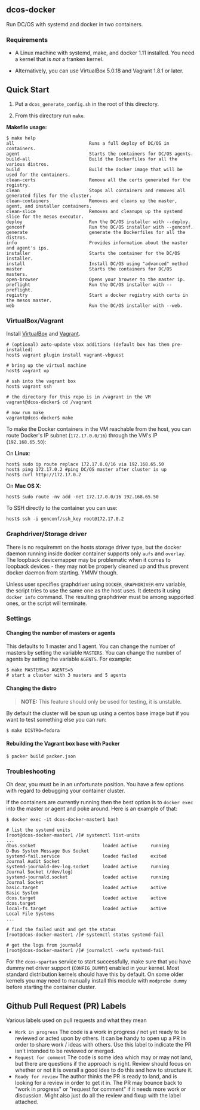 ## dcos-docker

Run DC/OS with systemd and docker in two containers.

### Requirements

- A Linux machine with systemd, make, and docker 1.11 installed. You need a
  kernel that is _not_ a franken kernel.

- Alternatively, you can use VirtualBox 5.0.18 and Vagrant 1.8.1 or later.

## Quick Start

1. Put a `dcos_generate_config.sh` in the root of this directory.

2. From this directory run `make`.

**Makefile usage:**

```console
$ make help
all                            Runs a full deploy of DC/OS in containers.
agent                          Starts the containers for DC/OS agents.
build-all                      Build the Dockerfiles for all the various distros.
build                          Build the docker image that will be used for the containers.
clean-certs                    Remove all the certs generated for the registry.
clean                          Stops all containers and removes all generated files for the cluster.
clean-containers               Removes and cleans up the master, agent, and installer containers.
clean-slice                    Removes and cleanups up the systemd slice for the mesos executor.
deploy                         Run the DC/OS installer with --deploy.
genconf                        Run the DC/OS installer with --genconf.
generate                       generate the Dockerfiles for all the distros.
info                           Provides information about the master and agent's ips.
installer                      Starts the container for the DC/OS installer.
install                        Install DC/OS using "advanced" method
master                         Starts the containers for DC/OS masters.
open-browser                   Opens your browser to the master ip.
preflight                      Run the DC/OS installer with --preflight.
registry                       Start a docker registry with certs in the mesos master.
web                            Run the DC/OS installer with --web.
```

### VirtualBox/Vagrant

Install [VirtualBox](https://www.virtualbox.org/wiki/Downloads) and [Vagrant](https://www.vagrantup.com/).

```console
# (optional) auto-update vbox additions (default box has them pre-installed)
host$ vagrant plugin install vagrant-vbguest

# bring up the virtual machine
host$ vagrant up

# ssh into the vagrant box
host$ vagrant ssh

# the directory for this repo is in /vagrant in the VM
vagrant@dcos-docker$ cd /vagrant

# now run make
vagrant@dcos-docker$ make
```

To make the Docker containers in the VM reachable from the host, you can route Docker's IP subnet (`172.17.0.0/16`) through the VM's IP (`192.168.65.50`):

On **Linux**:
```console
host$ sudo ip route replace 172.17.0.0/16 via 192.168.65.50
host$ ping 172.17.0.2 #ping DC/OS master after cluster is up
host$ curl http://172.17.0.2
```

On **Mac OS X**:
```console
host$ sudo route -nv add -net 172.17.0.0/16 192.168.65.50
```

To SSH directly to the container you can use:
```console
host$ ssh -i genconf/ssh_key root@172.17.0.2
```

### Graphdriver/Storage driver

There is no requiremnt on the hosts storage driver type, but the docker daemon
running inside docker container supports only `aufs` and `overlay`. The loopback
devicemapper may be problematic when it comes to loopback devices - they may not
be properly cleaned up and thus prevent docker daemon from starting. YMMV
though.

Unless user specifies graphdriver using `DOCKER_GRAPHDRIVER` env variable,
the script tries to use the same one as the host uses. It detects it using
`docker info` command. The resulting graphdriver must be among supported ones,
or the script will terminate.

### Settings

#### Changing the number of masters or agents

This defaults to 1 master and 1 agent. You can change the number of masters by
setting the variable `MASTERS`. You can change the number of agents by setting
the variable `AGENTS`. For example:

```console
$ make MASTERS=3 AGENTS=5
# start a cluster with 3 masters and 5 agents
```

#### Changing the distro

> **NOTE:** This feature should only be used for testing, it is unstable.

By default the cluster will be spun up using a centos base image but if you
want to test something else you can run:

```console
$ make DISTRO=fedora
```

#### Rebuilding the Vagrant box base with Packer

```console
$ packer build packer.json
```

### Troubleshooting

Oh dear, you must be in an unfortunate position. You have a few options with
regard to debugging your container cluster.

If the containers are currently running then the best option is to `docker exec`
into the master or agent and poke around. Here is an example of that:

```console
$ docker exec -it dcos-docker-master1 bash

# list the systemd units
[root@dcos-docker-master1 /]# systemctl list-units
...
dbus.socket                         loaded active     running         D-Bus System Message Bus Socket
systemd-fail.service                loaded failed     exited          Journal Audit Socket
systemd-journald-dev-log.socket     loaded active     running         Journal Socket (/dev/log)
systemd-journald.socket             loaded active     running         Journal Socket
basic.target                        loaded active     active          Basic System
dcos.target                         loaded active     active          dcos.target
local-fs.target                     loaded active     active          Local File Systems
...

# find the failed unit and get the status
[root@dcos-docker-master1 /]# systemctl status systemd-fail

# get the logs from journald
[root@dcos-docker-master1 /]# journalctl -xefu systemd-fail
```

For the `dcos-spartan` service to start successfully, make sure that
you have dummy net driver support (`CONFIG_DUMMY`) enabled in your kernel.
Most standard distribution kernels should have this by default. On some
older kernels you may need to manually install this module with
`modprobe dummy` before starting the container cluster.

## Github Pull Request (PR) Labels

Various labels used on pull requests and what they mean

 - `Work in progress` The code is a work in progress / not yet ready to be
   reviewed or acted upon by others. It can be handy to open up a PR in order
   to share work / ideas with others. Use this label to indicate the PR isn't
   intended to be reviewed or merged.
 - `Request for comment` The code is some idea which may or may not land, but
    there are questions if the approach is right. Review should focus on
    whether or not it is overall a good idea to do this and how to structure it.
 - `Ready for review` The author thinks the PR is ready to land, and is looking for a
    review in order to get it in. The PR may bounce back to "work in progress"
    or "request for comment" if it needs more work or discussion. Might also
    just do all the review and fixup with the label attached.
